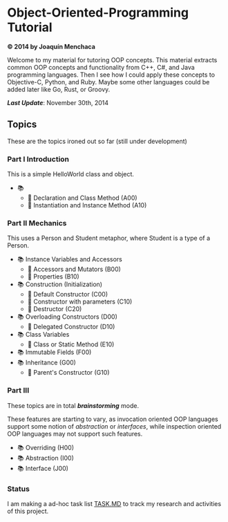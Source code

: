 # Object-Oriented-Programming Tutorial
**© 2014 by Joaquín Menchaca**

Welcome to my material for tutoring OOP concepts.  This material extracts common OOP concepts and functionality from C++, C#, and Java programming languages.  Then I see how I could apply these concepts to Objective-C, Python, and Ruby.  Maybe some other languages could be added later like Go, Rust, or Groovy.

***Last Update***: November 30th, 2014

## Topics

These are the topics ironed out so far (still under development)

### Part I  Introduction

This is a simple HelloWorld class and object.

* :books:
  * :green_book: Declaration and Class Method (A00)
  * :green_book: Instantiation and Instance Method (A10)

### Part II Mechanics

This uses a Person and Student metaphor, where Student is a type of a Person.

* :books: Instance Variables and Accessors
  * :green_book: Accessors and Mutators (B00)
  * :green_book: Properties (B10)
* :books: Construction (Initialization)
   * :green_book: Default Constructor (C00)
   * :green_book: Constructor with parameters (C10)
   * :green_book: Destructor (C20)
* :books: Overloading Constructors (D00)
   * :green_book: Delegated Constructor (D10)
* :books: Class Variables
   * :green_book: Class or Static Method (E10)
* :books: Immutable Fields (F00)
* :books: Inheritance (G00)
  * :green_book: Parent's Constructor (G10)

### Part III

These topics are in total ***brainstorming*** mode.  

These features are starting to vary, as invocation oriented OOP languages support some notion of *abstraction* or *interfaces*, while inspection oriented OOP languages may not support such features.

* :books: Overriding (H00)
* :books: Abstraction (I00)
* :books: Interface (J00)

### Status

I am making a ad-hoc task list [TASK.MD](TASKS.MD) to track my research and activities of this project.
